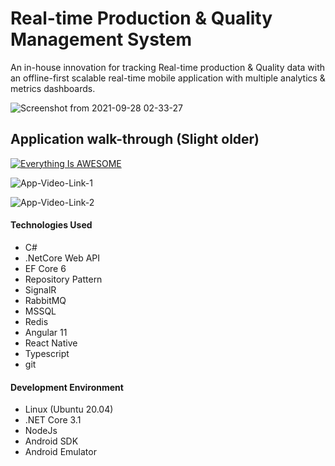 # Real-time Production & Quality Management System

An in-house innovation for tracking Real-time production & Quality data with an offline-first scalable real-time mobile application with multiple analytics & metrics dashboards. 

![Screenshot from 2021-09-28 02-33-27](https://user-images.githubusercontent.com/13753347/134982295-ba0221f3-6668-4b81-a0e3-0b81a72de80e.png)



## Application walk-through (Slight older)

[![Everything Is AWESOME](https://img.youtube.com/vi/Mo2EUtw5AQ8/0.jpg)](https://youtu.be/Mo2EUtw5AQ8 "Everything Is AWESOME")


![App-Video-Link-1](https://youtu.be/Mo2EUtw5AQ8)

![App-Video-Link-2](https://youtu.be/CrQXGrNYSis)


#### Technologies Used

- C#
- .NetCore Web API
- EF Core 6
- Repository Pattern
- SignalR
- RabbitMQ
- MSSQL
- Redis
- Angular 11
- React Native
- Typescript
- git

#### Development Environment

- Linux (Ubuntu 20.04)
- .NET Core 3.1
- NodeJs
- Android SDK
- Android Emulator
